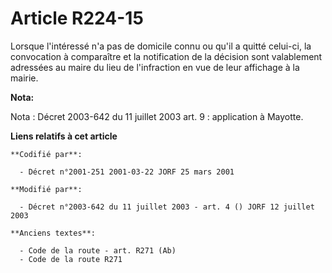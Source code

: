 # Article R224-15

Lorsque l'intéressé n'a pas de domicile connu ou qu'il a quitté celui-ci, la convocation à comparaître et la notification de
la décision sont valablement adressées au maire du lieu de l'infraction en vue de leur affichage à la mairie.

**Nota:**

Nota : Décret 2003-642 du 11 juillet 2003 art. 9 : application à Mayotte.

**Liens relatifs à cet article**

	**Codifié par**:

	  - Décret n°2001-251 2001-03-22 JORF 25 mars 2001

	**Modifié par**:

	  - Décret n°2003-642 du 11 juillet 2003 - art. 4 () JORF 12 juillet 2003

	**Anciens textes**:

	  - Code de la route - art. R271 (Ab)
	  - Code de la route R271
